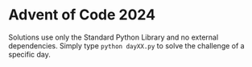# Advent of Code 2024
Solutions use only the Standard Python Library and no external dependencies. Simply type ```python dayXX.py``` to solve the challenge of a specific day.

